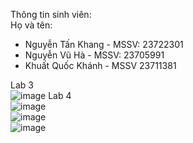Thông tin sinh viên: <br>
Họ và tên: <br>
+ Nguyễn Tấn Khang - MSSV: 23722301 <br>
+ Nguyễn Vũ Hà     - MSSV: 23705991 <br>
+ Khuất Quốc Khánh - MSSV 23711381 <br>

Lab 3 <br>
![image](https://github.com/user-attachments/assets/0e799b88-6b40-4192-8b21-fcc773d01cf8)
Lab 4 <br>
![image](https://github.com/user-attachments/assets/d42bd5da-3a78-46cb-b691-c8100db214d1) <br>
![image](https://github.com/user-attachments/assets/e66b4a03-4c1c-41bb-8f83-f31a7b98c5d1) <br>
![image](https://github.com/user-attachments/assets/ccc4f3bf-75df-45b9-9a37-61f73427a168) <br>



